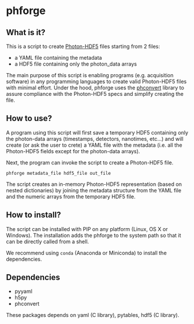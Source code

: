 # phforge

## What is it?

This is a script to create [Photon-HDF5](http://photon-hdf5.org/) files
starting from 2 files:

- a YAML file containing the metadata
- a HDF5 file containing only the photon_data arrays

The main purpose of this script is enabling programs (e.g. acquisition
software) in any programming languages to create valid Photon-HDF5 files
with minimal effort. Under the hood, phforge uses the [phconvert](http://photon-hdf5.github.io/phconvert/) library to
assure compliance with the Photon-HDF5 specs and simplify
creating the file.

## How to use?

A program using this script will first save a temporary HDF5 containing only
the photon-data arrays (timestamps, detectors, nanotimes, etc...) and
will create (or ask the user to crete) a YAML file with the metadata
(i.e. all the Photon-HDF5 fields except for the photon-data arrays).

Next, the program can invoke the script to create a Photon-HDF5 file.

```
phforge metadata_file hdf5_file out_file
```

The script creates an in-memory Photon-HDF5 representation (based on
nested dictionaries) by joining the metadata structure from the
YAML file and the numeric arrays from the temporary HDF5 file.

## How to install?

The script can be installed with PIP on any platform (Linux, OS X or Windows).
The installation adds the phforge to the system path so that it
can be directly called from a shell.

We recommend using `conda` (Anaconda or Miniconda) to install the dependencies.

## Dependencies

- pyyaml
- h5py
- phconvert

These packages depends on yaml (C library), pytables, hdf5 (C library).
